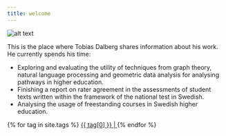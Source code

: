 ```yaml
---
title: welcome  
---
```


![alt text](https://tdalberg.github.io/files/small_FotografJN6.jpg)

This is the place where Tobias Dalberg shares information about his work. He currently spends his time:

- Exploring and evaluating the utility of techniques from graph theory, natural language processing and geometric data analysis for analysing pathways in higher education.
- Finishing a report on rater agreement in the assessments of student texts written within the framework of the national test in Swedish.
- Analysing the usage of freestanding courses in Swedish higher education.

<p>
    {% for tag in site.tags %}
    <!-- Here's a hack to generate a "tag cloud" where the size of
    the word is directly proportional to the number of posts with
    that tag. Thank you Ryan Palo at https://github.com/rpalo -->
    <a href="/tags/{{ tag[0] }}/" 
    style="font-size: {{ tag[1] | size | times: 2 | plus: 10 }}px">
        {{ tag[0] }} | 
    </a>
    {% endfor %}
</p>
